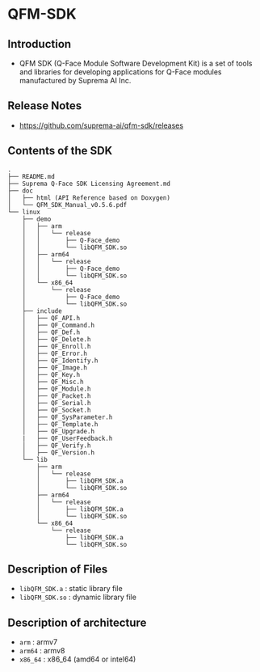 # QFM-SDK
## Introduction
- QFM SDK (Q-Face Module Software Development Kit) is a set of tools and libraries for developing applications for Q-Face modules manufactured by Suprema AI Inc.

## Release Notes
- https://github.com/suprema-ai/qfm-sdk/releases

## Contents of the SDK
```
.
├── README.md
├── Suprema Q-Face SDK Licensing Agreement.md
├── doc
│   ├── html (API Reference based on Doxygen)
│   └── QFM_SDK_Manual_v0.5.6.pdf
└── linux
    ├── demo
    │   ├── arm
    │   │   └── release
    │   │       ├── Q-Face_demo
    │   │       └── libQFM_SDK.so
    │   ├── arm64
    │   │   └── release
    │   │       ├── Q-Face_demo
    │   │       └── libQFM_SDK.so
    │   └── x86_64
    │       └── release
    │           ├── Q-Face_demo
    │           └── libQFM_SDK.so
    ├── include
    │   ├── QF_API.h
    │   ├── QF_Command.h
    │   ├── QF_Def.h
    │   ├── QF_Delete.h
    │   ├── QF_Enroll.h
    │   ├── QF_Error.h
    │   ├── QF_Identify.h
    │   ├── QF_Image.h
    │   ├── QF_Key.h
    │   ├── QF_Misc.h
    │   ├── QF_Module.h
    │   ├── QF_Packet.h
    │   ├── QF_Serial.h
    │   ├── QF_Socket.h
    │   ├── QF_SysParameter.h
    │   ├── QF_Template.h
    │   ├── QF_Upgrade.h
    |   ├── QF_UserFeedback.h
    │   ├── QF_Verify.h
    │   ├── QF_Version.h
    └── lib
        ├── arm
        │   └── release
        │       ├── libQFM_SDK.a
        │       └── libQFM_SDK.so
        ├── arm64
        │   └── release
        │       ├── libQFM_SDK.a
        │       └── libQFM_SDK.so
        └── x86_64
            └── release
                ├── libQFM_SDK.a
                └── libQFM_SDK.so

```
## Description of Files
- `libQFM_SDK.a` : static library file
- `libQFM_SDK.so` : dynamic library file

## Description of architecture
- `arm` : armv7
- `arm64` : armv8
- `x86_64` : x86_64 (amd64 or intel64)
